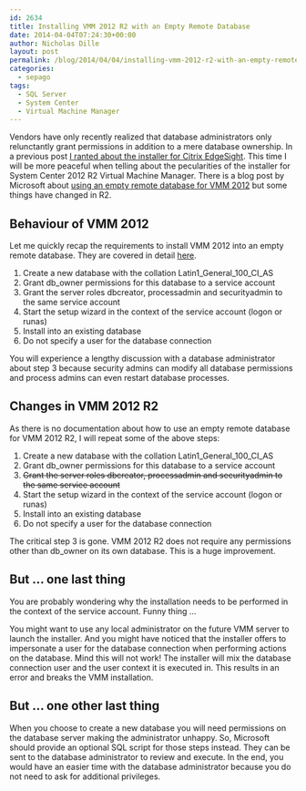 ```yaml
---
id: 2634
title: Installing VMM 2012 R2 with an Empty Remote Database
date: 2014-04-04T07:24:30+00:00
author: Nicholas Dille
layout: post
permalink: /blog/2014/04/04/installing-vmm-2012-r2-with-an-empty-remote-database/
categories:
  - sepago
tags:
  - SQL Server
  - System Center
  - Virtual Machine Manager
---
```

Vendors have only recently realized that database administrators only relunctantly grant permissions in addition to a mere database ownership. In a previous post [I ranted about the installer for Citrix EdgeSight](/blog/2009/06/17/the-edgesight-installation-wizard-is-seriously-flawed/). This time I will be more peaceful when telling about the pecularities of the installer for System Center 2012 R2 Virtual Machine Manager. There is a blog post by Microsoft about [using an empty remote database for VMM 2012](http://blogs.technet.com/b/scvmm/archive/2010/06/21/using-a-remote-empty-database-for-vmm-installation.aspx) but some things have changed in R2.

<!--more-->

## Behaviour of VMM 2012

Let me quickly recap the requirements to install VMM 2012 into an empty remote database. They are covered in detail [here](http://blogs.technet.com/b/scvmm/archive/2010/06/21/using-a-remote-empty-database-for-vmm-installation.aspx).

  1. Create a new database with the collation Latin1\_General\_100\_CI\_AS
  2. Grant db_owner permissions for this database to a service account
  3. Grant the server roles dbcreator, processadmin and securityadmin to the same service account
  4. Start the setup wizard in the context of the service account (logon or runas)
  5. Install into an existing database
  6. Do not specify a user for the database connection

You will experience a lengthy discussion with a database administrator about step 3 because security admins can modify all database permissions and process admins can even restart database processes.

## Changes in VMM 2012 R2

As there is no documentation about how to use an empty remote database for VMM 2012 R2, I will repeat some of the above steps:

  1. Create a new database with the collation Latin1\_General\_100\_CI\_AS
  2. Grant db_owner permissions for this database to a service account
  3. ~~Grant the server roles dbcreator, processadmin and securityadmin to the same service account~~
  4. Start the setup wizard in the context of the service account (logon or runas)
  5. Install into an existing database
  6. Do not specify a user for the database connection

The critical step 3 is gone. VMM 2012 R2 does not require any permissions other than db_owner on its own database. This is a huge improvement.

## But … one last thing

You are probably wondering why the installation needs to be performed in the context of the service account. Funny thing …

You might want to use any local administrator on the future VMM server to launch the installer. And you might have noticed that the installer offers to impersonate a user for the database connection when performing actions on the database. Mind this will not work! The installer will mix the database connection user and the user context it is executed in. This results in an error and breaks the VMM installation.

## But … one other last thing

When you choose to create a new database you will need permissions on the database server making the administrator unhappy. So, Microsoft should provide an optional SQL script for those steps instead. They can be sent to the database administrator to review and execute. In the end, you would have an easier time with the database administrator because you do not need to ask for additional privileges.
